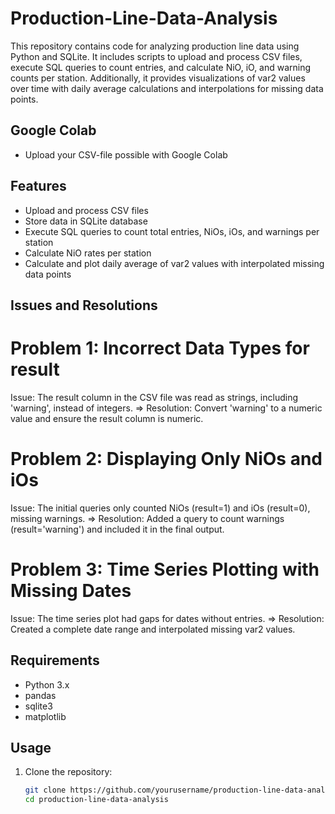# Production-Line-Data-Analysis

This repository contains code for analyzing production line data using Python and SQLite. It includes scripts to upload and process CSV files, execute SQL queries to count entries, and calculate NiO, iO, and warning counts per station. Additionally, it provides visualizations of var2 values over time with daily average calculations and interpolations for missing data points.

## Google Colab
- Upload your CSV-file possible with Google Colab

## Features
- Upload and process CSV files
- Store data in SQLite database
- Execute SQL queries to count total entries, NiOs, iOs, and warnings per station
- Calculate NiO rates per station
- Calculate and plot daily average of var2 values with interpolated missing data points

## Issues and Resolutions
# Problem 1: Incorrect Data Types for result
Issue: The result column in the CSV file was read as strings, including 'warning', instead of integers. => Resolution: Convert 'warning' to a numeric value and ensure the result column is numeric.
# Problem 2: Displaying Only NiOs and iOs
Issue: The initial queries only counted NiOs (result=1) and iOs (result=0), missing warnings. => Resolution: Added a query to count warnings (result='warning') and included it in the final output.
# Problem 3: Time Series Plotting with Missing Dates
Issue: The time series plot had gaps for dates without entries. => Resolution: Created a complete date range and interpolated missing var2 values.

## Requirements
- Python 3.x
- pandas
- sqlite3
- matplotlib

## Usage
1. Clone the repository:
   ```sh
   git clone https://github.com/yourusername/production-line-data-analysis.git
   cd production-line-data-analysis
